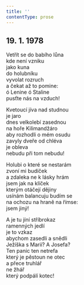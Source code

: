 ```yaml
---
title: ''
contentType: prose
---
```


## 19\. 1. 1978

Vetřít se do babího lůna  
kde není vzniku  
jako kuna  
do holubníku  
vyvolat rozruch  
a čekat až to pomine:  
ó Lenine ó Staline  
pusťte nás na vzduch!

Kvetoucí jíva nad studnou  
je jaro  
dnes velkolebí zasednou  
na hoře Kilimandžáro  
aby rozhodli o mém osudu  
zavyly dveře od chléva  
je obleva  
nebudu při tom nebudu!

Holubi o které se nestarám  
zvoní mi budíček  
a zdaleka ne k lásky hrám  
jsem jak na klíček  
kterým otáčejí dějiny  
usínám balancuju budím se  
na ochozu na hraně na římse:  
jsem jiný!

A je tu jíní stříbrokaz  
ramenných jedlí  
je to vzkaz  
abychom zasedli a snědli  
Ježíška s Marií? A Josefa?  
Ten panic ten netrefa  
který je pěstoun ne otec  
a přece truhlář  
ne žhář  
který podpálí kotec!
